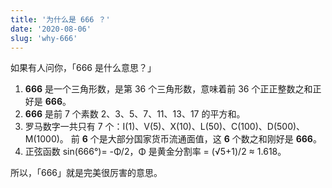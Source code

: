 ```yaml
---
title: '为什么是 666 ？'
date: '2020-08-06'
slug: 'why-666'
---
```


如果有人问你，「666 是什么意思？」

1. **666** 是一个三角形数，是第 36 个三角形数，意味着前 36 个正正整数之和正好是 **666**。
2. **666** 是前 7 个素数 2、3、5、7、11、13、17  的平方和。
3. 罗马数字一共只有 7 个：I(1)、V(5)、X(10)、L(50)、C(100)、D(500)、 M(1000)。
    前 **6** 个是大部分国家货币流通面值，这 **6** 个数之和刚好是 **666**。
4. 正弦函数 sin(666°)= -Φ/2，Φ 是黄金分割率 = (√5+1)/2 ≈ 1.618。

所以，「666」就是完美很厉害的意思。
